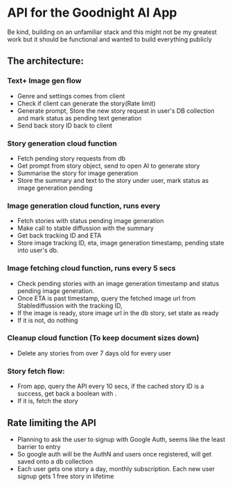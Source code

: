 # API for the Goodnight AI App

Be kind, building on an unfamiliar stack and this might not be my greatest work but it should be functional and wanted to build everything publicly

## The architecture: 

### Text+ Image gen flow
* Genre and settings comes from client
* Check if client can generate the story(Rate limit)
* Generate prompt, Store the new story request in user's DB collection and mark status as pending text generation
* Send back story ID back to client

### Story generation cloud function
* Fetch pending story requests from db
* Get prompt from story object, send to open AI to generate story
* Summarise the story for image generation
* Store the summary and text to the story under user, mark status as image generation pending

### Image generation cloud function, runs every 
* Fetch stories with status pending image generation
* Make call to stable diffussion with the summary
* Get back tracking ID and ETA
* Store image tracking ID, eta, image generation timestamp, pending state into user's db.

### Image fetching cloud function, runs every 5 secs
* Check pending stories with an image generation timestamp and status pending image generation. 
* Once ETA is past timestamp, query the fetched image url from Stablediffussion with the tracking ID,
* If the image is ready, store image url in the db story, set state as ready
* If it is not, do nothing

### Cleanup cloud function (To keep document sizes down)
* Delete any stories from over 7 days old for every user

### Story fetch flow:
* From app, query the API every 10 secs, if the cached story ID is a success, get back a boolean with .
* If it is, fetch the story


## Rate limiting the API

* Planning to ask the user to signup with Google Auth, seems like the least barrier to entry
* So google auth will be the AuthN and users once registered, will get saved onto a db collection
* Each user gets one story a day, monthly subscription. Each new user signup gets 1 free story in lifetime
